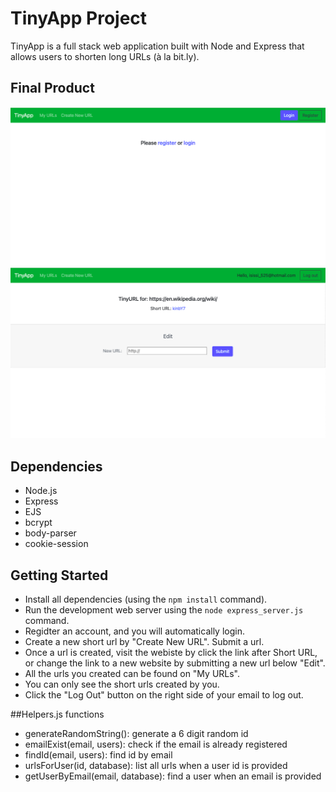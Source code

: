 # TinyApp Project

TinyApp is a full stack web application built with Node and Express that allows users to shorten long URLs (à la bit.ly).

## Final Product
!["Screenshot of URLs page"](https://github.com/isissi/tinyapp/blob/master/docs/:urls.png?raw=true)
!["screenshot of short url page"](https://github.com/isissi/tinyapp/blob/master/docs/shorturl.png?raw=true)

## Dependencies

- Node.js
- Express
- EJS
- bcrypt
- body-parser
- cookie-session


## Getting Started

- Install all dependencies (using the `npm install` command).
- Run the development web server using the `node express_server.js` command.
- Regidter an account, and you will automatically login. 
- Create a new short url by "Create New URL". Submit a url. 
- Once a url is created, visit the webiste by click the link after Short URL, or change the link to a new website by submitting a new url below "Edit". 
- All the urls you created can be found on "My URLs". 
- You can only see the short urls created by you. 
- Click the "Log Out" button on the right side of your email to log out. 

##Helpers.js functions
- generateRandomString(): generate a 6 digit random id
- emailExist(email, users): check if the email is already registered
- findId(email, users): find id by email
- urlsForUser(id, database): list all urls when a user id is provided
- getUserByEmail(email, database): find a user when an email is provided
